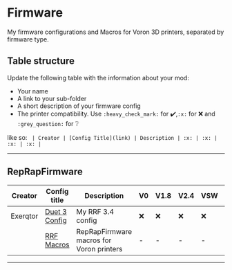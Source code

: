 # Firmware

My firmware configurations and Macros for Voron 3D printers, separated by firmware type.

## Table structure

Update the following table with the information about your mod:
- Your name
- A link to your sub-folder
- A short description of your firmware config
- The printer compatibility. Use `:heavy_check_mark:` for :heavy_check_mark:,`:x:` for :x: and `:grey_question:` for :grey_question:

like so:
`
| Creator | [Config Title](link) | Description | :x: | :x: | :x: | :x: |`

---
## RepRapFirmware

| Creator | Config title | Description | V0 | V1.8 | V2.4 | VSW | VT |
| --- | --- | --- | --- | --- | --- | --- | --- |
| Exerqtor | [Duet 3 Config](./reprapfirmware/) | My RRF 3.4 config | :x: | :x: | :x: | :x: | :heavy_check_mark:
|| [RRF Macros](./rrf-macros/) | RepRapFirmware macros for Voron printers| - | - | - | - | - | |

---
